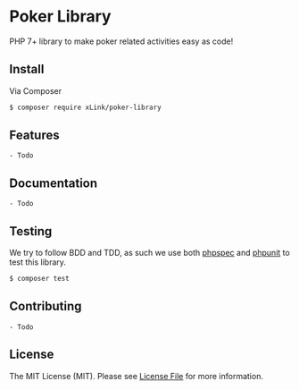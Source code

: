 # Poker Library
PHP 7+ library to make poker related activities easy as code!


## Install

Via Composer

``` bash
$ composer require xLink/poker-library
```


## Features
    - Todo

## Documentation
    - Todo


## Testing

We try to follow BDD and TDD, as such we use both [phpspec](http://www.phpspec.net) and [phpunit](https://phpunit.de) to test this library.

``` bash
$ composer test
```


## Contributing
    - Todo



## License

The MIT License (MIT). Please see [License File](LICENSE) for more information.
